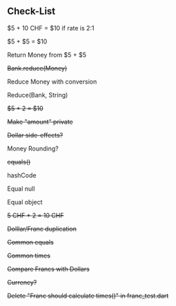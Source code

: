 ## Check-List

$5 + 10 CHF = $10 if rate is 2:1

$5 + $5 = $10

Return Money from $5 + $5

~~Bank.reduce(Money)~~

Reduce Money with conversion

Reduce(Bank, String)

~~$5 * 2 = $10~~

~~Make "amount" private~~

~~Dollar side-effects?~~

Money Rounding?

~~equals()~~

hashCode

Equal null

Equal object

~~5 CHF * 2 = 10 CHF~~

~~Dolllar/Franc duplication~~

~~Common equals~~

~~Common times~~

~~Compare Francs with Dollars~~

~~Currency?~~

~~Delete "Franc should calculate times()" in franc_test.dart~~
